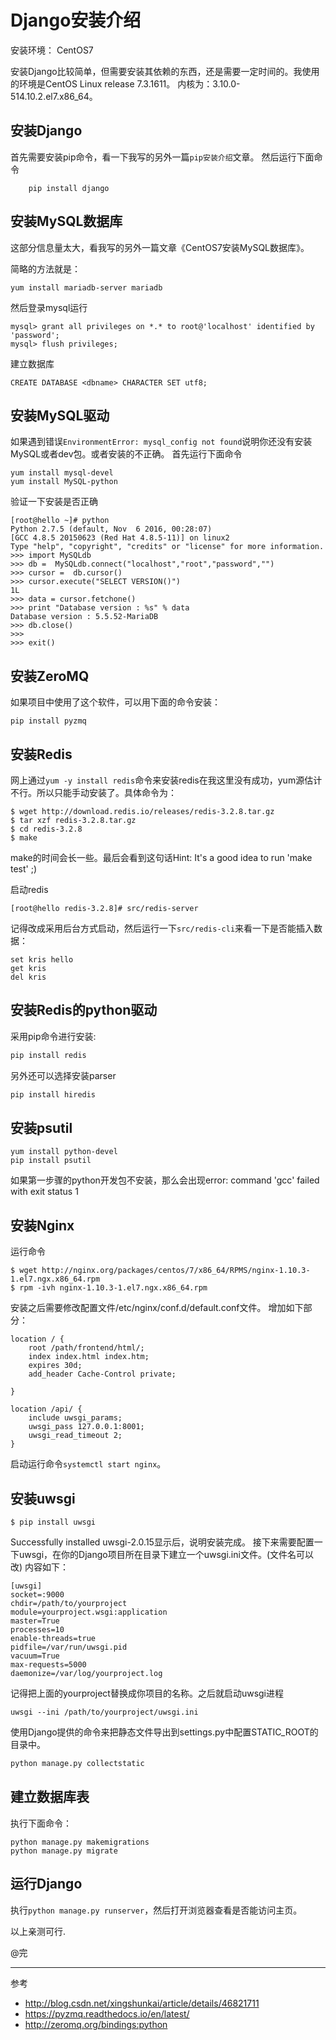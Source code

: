 # Django安装介绍

安装环境： CentOS7

安装Django比较简单，但需要安装其依赖的东西，还是需要一定时间的。我使用的环境是CentOS Linux release 7.3.1611。
内核为：3.10.0-514.10.2.el7.x86_64。

## 安装Django
首先需要安装pip命令，看一下我写的另外一篇`pip安装介绍`文章。
然后运行下面命令
```
    pip install django
```

## 安装MySQL数据库
这部分信息量太大，看我写的另外一篇文章《CentOS7安装MySQL数据库》。

简略的方法就是：

    yum install mariadb-server mariadb 

然后登录mysql运行

    mysql> grant all privileges on *.* to root@'localhost' identified by 'password';
    mysql> flush privileges;

建立数据库
```
CREATE DATABASE <dbname> CHARACTER SET utf8; 
```

## 安装MySQL驱动
如果遇到错误`EnvironmentError: mysql_config not found`说明你还没有安装MySQL或者dev包。或者安装的不正确。
首先运行下面命令
```
yum install mysql-devel
yum install MySQL-python
```

验证一下安装是否正确

    [root@hello ~]# python
    Python 2.7.5 (default, Nov  6 2016, 00:28:07) 
    [GCC 4.8.5 20150623 (Red Hat 4.8.5-11)] on linux2
    Type "help", "copyright", "credits" or "license" for more information.
    >>> import MySQLdb
    >>> db =  MySQLdb.connect("localhost","root","password","")
    >>> cursor =  db.cursor()
    >>> cursor.execute("SELECT VERSION()")
    1L
    >>> data = cursor.fetchone()
    >>> print "Database version : %s" % data
    Database version : 5.5.52-MariaDB
    >>> db.close()
    >>> 
    >>> exit()

## 安装ZeroMQ
如果项目中使用了这个软件，可以用下面的命令安装：
```
pip install pyzmq
```

## 安装Redis
网上通过`yum -y install redis`命令来安装redis在我这里没有成功，yum源估计不行。所以只能手动安装了。具体命令为：
```
$ wget http://download.redis.io/releases/redis-3.2.8.tar.gz
$ tar xzf redis-3.2.8.tar.gz
$ cd redis-3.2.8
$ make
```
make的时间会长一些。最后会看到这句话Hint: It's a good idea to run 'make test' ;)

启动redis
```
[root@hello redis-3.2.8]# src/redis-server
```
记得改成采用后台方式启动，然后运行一下`src/redis-cli`来看一下是否能插入数据：
```
set kris hello
get kris
del kris
```

## 安装Redis的python驱动

采用pip命令进行安装:
```sh
pip install redis
```
另外还可以选择安装parser
```sh
pip install hiredis
```

## 安装psutil
```
yum install python-devel
pip install psutil
```
如果第一步骤的python开发包不安装，那么会出现error: command 'gcc' failed with exit status 1


## 安装Nginx
运行命令
```
$ wget http://nginx.org/packages/centos/7/x86_64/RPMS/nginx-1.10.3-1.el7.ngx.x86_64.rpm
$ rpm -ivh nginx-1.10.3-1.el7.ngx.x86_64.rpm
```
安装之后需要修改配置文件/etc/nginx/conf.d/default.conf文件。
增加如下部分：
```
location / {
    root /path/frontend/html/;
    index index.html index.htm;
    expires 30d;
    add_header Cache-Control private;	
    
}

location /api/ {
    include uwsgi_params;
    uwsgi_pass 127.0.0.1:8001;
    uwsgi_read_timeout 2;
}
```
启动运行命令`systemctl start nginx`。

## 安装uwsgi
```
$ pip install uwsgi
```
Successfully installed uwsgi-2.0.15显示后，说明安装完成。
接下来需要配置一下uwsgi，在你的Django项目所在目录下建立一个uwsgi.ini文件。(文件名可以改)
内容如下：
```
[uwsgi]
socket=:9000
chdir=/path/to/yourproject
module=yourproject.wsgi:application
master=True
processes=10
enable-threads=true
pidfile=/var/run/uwsgi.pid
vacuum=True
max-requests=5000
daemonize=/var/log/yourproject.log
```
记得把上面的yourproject替换成你项目的名称。之后就启动uwsgi进程
```
uwsgi --ini /path/to/yourproject/uwsgi.ini
```

使用Django提供的命令来把静态文件导出到settings.py中配置STATIC_ROOT的目录中。 
```sh
python manage.py collectstatic
```

## 建立数据库表
执行下面命令：
```
python manage.py makemigrations
python manage.py migrate
```

## 运行Django
执行`python manage.py runserver`，然后打开浏览器查看是否能访问主页。


以上亲测可行.

@完

----------------------
参考
- http://blog.csdn.net/xingshunkai/article/details/46821711
- https://pyzmq.readthedocs.io/en/latest/
- http://zeromq.org/bindings:python


